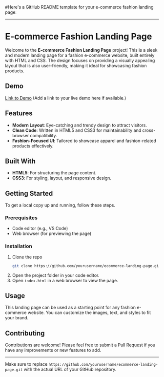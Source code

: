 ﻿#Here's a GitHub README template for your e-commerce fashion landing page:

---

# E-commerce Fashion Landing Page

Welcome to the **E-commerce Fashion Landing Page** project! This is a sleek and modern landing page for a fashion e-commerce website, built entirely with HTML and CSS. The design focuses on providing a visually appealing layout that is also user-friendly, making it ideal for showcasing fashion products.

## Demo

[Link to Demo](#) (Add a link to your live demo here if available.)

## Features

- **Modern Layout**: Eye-catching and trendy design to attract visitors.
- **Clean Code**: Written in HTML5 and CSS3 for maintainability and cross-browser compatibility.
- **Fashion-Focused UI**: Tailored to showcase apparel and fashion-related products effectively.

## Built With

- **HTML5**: For structuring the page content.
- **CSS3**: For styling, layout, and responsive design.

## Getting Started

To get a local copy up and running, follow these steps.

### Prerequisites

- Code editor (e.g., VS Code)
- Web browser (for previewing the page)

### Installation

1. Clone the repo
   ```bash
   git clone https://github.com/yourusername/ecommerce-landing-page.git
   ```
2. Open the project folder in your code editor.
3. Open `index.html` in a web browser to view the page.

## Usage

This landing page can be used as a starting point for any fashion e-commerce website. You can customize the images, text, and styles to fit your brand.

## Contributing

Contributions are welcome! Please feel free to submit a Pull Request if you have any improvements or new features to add.


---

Make sure to replace `https://github.com/yourusername/ecommerce-landing-page.git` with the actual URL of your GitHub repository.
